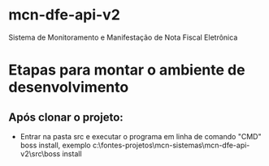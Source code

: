 # mcn-dfe-api-v2
Sistema de Monitoramento e Manifestação de Nota Fiscal Eletrônica

# Etapas para montar o ambiente de desenvolvimento
## Após clonar o projeto:
- Entrar na pasta src e executar o programa em linha de comando "CMD" boss install, exemplo c:\fontes-projetos\mcn-sistemas\mcn-dfe-api-v2\src\boss install
